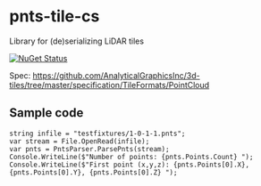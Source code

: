 # pnts-tile-cs

Library for (de)serializing  LiDAR  tiles

[![NuGet Status](http://img.shields.io/nuget/v/pnts-tile.svg?style=flat)](https://www.nuget.org/packages/pnts-tile/)

Spec: https://github.com/AnalyticalGraphicsInc/3d-tiles/tree/master/specification/TileFormats/PointCloud

## Sample code

```
string infile = "testfixtures/1-0-1-1.pnts";
var stream = File.OpenRead(infile);
var pnts = PntsParser.ParsePnts(stream);
Console.WriteLine($"Number of points: {pnts.Points.Count} ");
Console.WriteLine($"First point (x,y,z): {pnts.Points[0].X}, {pnts.Points[0].Y}, {pnts.Points[0].Z} ");
```
